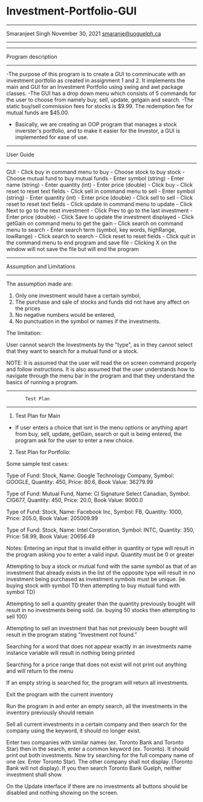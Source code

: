 # Investment-Portfolio-GUI

******************************************
Smaranjeet Singh
November 30, 2021	smaranje@uoguelph.ca
******************************************

*******************
Program description
*******************


-The purpose of this program is to create a GUI to comminucate with an investment portfolio as created in assignment 1 and 2. It implements the main and GUI for an Investment Portfolio using swing and awt package classes.
-The GUI has a drop down menu which consists of 5 commands for the user to choose from namely buy, sell, update, getgain and search.
-The static buy/sell commission fees for stocks is $9.99. The redemption fee for mutual funds are $45.00.
- Basically, we are creating an OOP program that manages a stock inverster's portfolio, and to make it easier for the Investor, a GUI is implemented for ease of use.

*******************
User Guide
*******************
GUI
	- Click buy in command menu to buy
             	- Choose stock to buy stock
			- Choose mutual fund to buy mutual funds
			- Enter symbol (string)
			- Enter name (string)
			- Enter quantity (int)
			- Enter price (double)
			- Click buy
			- Click reset to reset text fields
	- Click sell in command menu to sell
			- Enter symbol (string)
			- Enter quantity (int)
			- Enter price (double)
			- Click sell to sell
			- Click reset to reset text fields
	- Click update in command menu to update
			- Click Next to go to the next investment
			- Click Prev to go to the last investment
			- Enter price (double)
			- Click Save to update the investment displayed
	- Click getGain on command menu to get the gain
	- Click search on command menu to search
			- Enter search term (symbol, key words, 					highRange, lowRange) 
			- Click search to search
			- Click reset to reset fields
	- Click quit in the command menu to end program and save file
	- Clicking X on the window will not save the file but will end the program

******************************************
   Assumption and Limitations   
******************************************

The assumption made are:

1. Only one investment would have a certain symbol,
2. The purchase and sale of stocks and funds did not have any 
affect on the prices
3. No negative numbers would be entered, 
4. No punctuation in the symbol or names if the investments.

The limitation:

User cannot search the Investments by the "type", as in they cannot select that they want to search for a mutual fund or a stock.

NOTE: It is assumed that the user will read the on screen command properly and follow instructions. It is also assumed that the user understands how to navigate through the menu bar in the program and that they understand the basics of running a program. 

******************************************
           Test Plan         
******************************************

1. Test Plan for Main

- If user enters a choice that isnt in the menu options or anything apart from buy, sell, update, getGain, search or quit is being entered, the program ask for the user to enter a new choice.


2. Test Plan for Portfolio:

Some sample test cases:

Type of Fund: Stock, Name: Google Technology Company, Symbol: GOOGLE, Quantity: 450, Price: 80.6, Book Value: 36279.99
 
Type of Fund: Mutual Fund, Name: CI Signature Select Canadian, Symbol: CIG677, Quantity: 450, Price: 20.0, Book Value: 9000.0 

Type of Fund: Stock, Name: Facebook Inc, Symbol: FB, Quantity: 1000, Price: 205.0, Book Value: 205009.99 

Type of Fund: Stock, Name: Intel Corporation, Symbol: INTC, Quantity: 350, Price: 58.99, Book Value: 20656.49

Notes: Entering an input that is invalid either in quantity or type will
result in the program asking you to enter a valid input. Quantity must be 0 or greater

Attempting to buy a stock or mutual fund with the same symbol as that
of an investment that already exists in the list of the opposite type
will result in no investment being purchased as investment symbols
must be unique. (ie. buying stock with symbol TD then attempting to buy
mutual fund with symbol TD)

Attempting to sell a quantity greater than the quantity previously bought
will result in no investments being sold. (ie. buying 50 stocks then
attempting to sell 100)

Attempting to sell an investment that has not previously been bought will
result in the program stating "Investment not found."

Searching for a word that does not appear exactly in an investments
name instance variable will result in nothing being printed

Searching for a price range that does not exist will not print out anything and will return to the menu

If an empty string is searched for, the program will return all
investments.

Exit the program with the current inventory

Run the program in and enter an empty search, all the investments in the inventory previously should remain

Sell all current investments in a certain company and then search for the company using the keyword, it should no
longer exist.

Enter two companies with similar names (ex. Toronto Bank and Toronto Star) then in the search, enter a common
keyword (ex. Toronto). It should print out both investments. Now try searching for the full company name of one
(ex. Enter Toronto Star). The other company shall not display. (Toronto Bank will not display). If you then search
Toronto Bank Guelph, neither investment shall show.

On the Update interface if there are no investments all buttons should be disabled and nothing showing on the screen.



